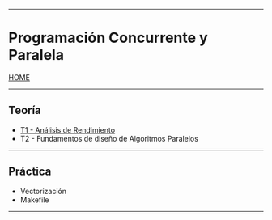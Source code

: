 
---
# Programación Concurrente y Paralela

[HOME](../README.md)

---

## Teoría

- [T1 - Análisis de Rendimiento](data/T1.md)
- T2 - Fundamentos de diseño de Algoritmos Paralelos

---
## Práctica

- Vectorización
- Makefile

---